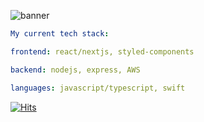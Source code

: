 
![banner](https://user-images.githubusercontent.com/51129378/201497434-59007c57-4a18-4508-92f8-d15a47eeb73d.png)
```yaml
My current tech stack:

frontend: react/nextjs, styled-components

backend: nodejs, express, AWS

languages: javascript/typescript, swift
```
[![Hits](https://hits.seeyoufarm.com/api/count/incr/badge.svg?url=https%3A%2F%2Fgithub.com%2Fkaicoleridge%2Fhit-counter&count_bg=%23000000&title_bg=%236C279E&icon=&icon_color=%23492D98&title=hits&edge_flat=false)](https://hits.seeyoufarm.com)
